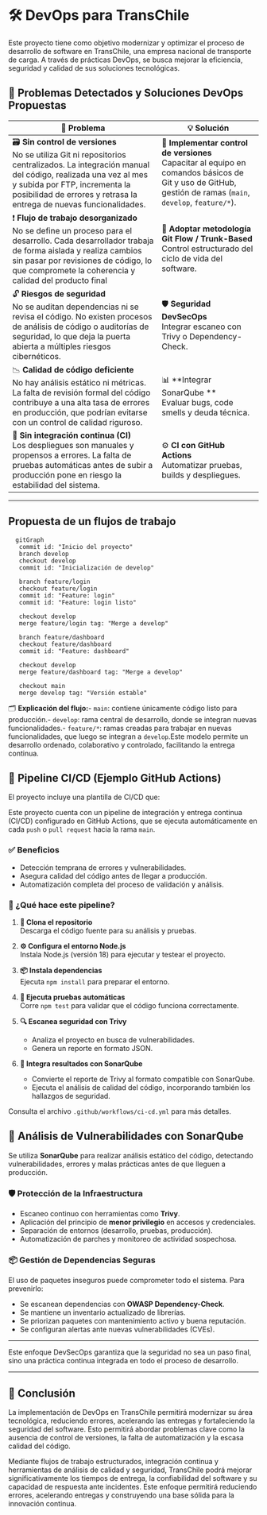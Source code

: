 # 🛠️ DevOps para TransChile

Este proyecto tiene como objetivo modernizar y optimizar el proceso de desarrollo de software en TransChile, una empresa nacional de transporte de carga. A través de prácticas DevOps, se busca mejorar la eficiencia, seguridad y calidad de sus soluciones tecnológicas.

## 🧩 Problemas Detectados y Soluciones DevOps Propuestas

| 🛑 Problema | 💡 Solución |
|------------|------------|
| 🗃️ **Sin control de versiones**<br>No se utiliza Git ni repositorios centralizados. La integración manual del código, realizada una vez al mes y subida por FTP, incrementa la posibilidad de errores y retrasa la entrega de nuevas funcionalidades. | 🔧 **Implementar control de versiones**<br>Capacitar al equipo en comandos básicos de Git y uso de GitHub, gestión de ramas (`main`, `develop`, `feature/*`). |
| ❗ **Flujo de trabajo desorganizado**<br>No se define un proceso para el desarrollo. Cada desarrollador trabaja de forma aislada y realiza cambios sin pasar por revisiones de código, lo que compromete la coherencia y calidad del producto final | 🔁 **Adoptar metodología Git Flow / Trunk-Based**<br>Control estructurado del ciclo de vida del software. |
| 🔓 **Riesgos de seguridad**<br>No se auditan dependencias ni se revisa el código. No existen procesos de análisis de código o auditorías de seguridad, lo que deja la puerta abierta a múltiples riesgos cibernéticos. | 🛡️ **Seguridad DevSecOps**<br>Integrar escaneo con Trivy o Dependency-Check. |
| 📉 **Calidad de código deficiente**<br>No hay análisis estático ni métricas. La falta de revisión formal del código contribuye a una alta tasa de errores en producción, que podrían evitarse con un control de calidad riguroso. | 📊 **Integrar SonarQube **<br>Evaluar bugs, code smells y deuda técnica. |
| 🚫 **Sin integración continua (CI)**<br>Los despliegues son manuales y propensos a errores. La falta de pruebas automáticas antes de subir a producción pone en riesgo la estabilidad del sistema. | ⚙️ **CI con GitHub Actions**<br>Automatizar pruebas, builds y despliegues. |

---
Propuesta de un  flujos de trabajo
---
```mermaid
  gitGraph
   commit id: "Inicio del proyecto"
   branch develop
   checkout develop
   commit id: "Inicialización de develop"

   branch feature/login
   checkout feature/login
   commit id: "Feature: login"
   commit id: "Feature: login listo"

   checkout develop
   merge feature/login tag: "Merge a develop"

   branch feature/dashboard
   checkout feature/dashboard
   commit id: "Feature: dashboard"

   checkout develop
   merge feature/dashboard tag: "Merge a develop"

   checkout main
   merge develop tag: "Versión estable"
```
🗂️ **Explicación del flujo:**- `main`: contiene únicamente código listo para producción.- `develop`: rama central de desarrollo, donde se integran nuevas funcionalidades.- `feature/*`: ramas creadas para trabajar en nuevas funcionalidades, que luego se integran a `develop`.Este modelo permite un desarrollo ordenado, colaborativo y controlado, facilitando la entrega continua.

## 🚀 Pipeline CI/CD (Ejemplo GitHub Actions)

El proyecto incluye una plantilla de CI/CD que:

Este proyecto cuenta con un pipeline de integración y entrega continua (CI/CD) configurado en GitHub Actions, que se ejecuta automáticamente en cada `push` o `pull request` hacia la rama `main`.

### ✅ Beneficios

- Detección temprana de errores y vulnerabilidades.
- Asegura calidad del código antes de llegar a producción.
- Automatización completa del proceso de validación y análisis.

### 🔄 ¿Qué hace este pipeline?

1. **🔄 Clona el repositorio**  
   Descarga el código fuente para su análisis y pruebas.

2. **⚙️ Configura el entorno Node.js**  
   Instala Node.js (versión 18) para ejecutar y testear el proyecto.

3. **📦 Instala dependencias**  
   Ejecuta `npm install` para preparar el entorno.

4. **🧪 Ejecuta pruebas automáticas**  
   Corre `npm test` para validar que el código funciona correctamente.

5. **🔍 Escanea seguridad con Trivy**  
   - Analiza el proyecto en busca de vulnerabilidades.  
   - Genera un reporte en formato JSON.

6. **📄 Integra resultados con SonarQube**  
   - Convierte el reporte de Trivy al formato compatible con SonarQube.  
   - Ejecuta el análisis de calidad del código, incorporando también los hallazgos de seguridad.

Consulta el archivo `.github/workflows/ci-cd.yml` para más detalles.

## 🧪 Análisis de Vulnerabilidades con SonarQube
Se utiliza **SonarQube** para realizar análisis estático del código, detectando vulnerabilidades, errores y malas prácticas antes de que lleguen a producción.

### 🛡️ Protección de la Infraestructura
- Escaneo continuo con herramientas como **Trivy**.
- Aplicación del principio de **menor privilegio** en accesos y credenciales.
- Separación de entornos (desarrollo, pruebas, producción).
- Automatización de parches y monitoreo de actividad sospechosa.

### 📦 Gestión de Dependencias Seguras
El uso de paquetes inseguros puede comprometer todo el sistema. Para prevenirlo:
- Se escanean dependencias con **OWASP Dependency-Check**.
- Se mantiene un inventario actualizado de librerías.
- Se priorizan paquetes con mantenimiento activo y buena reputación.
- Se configuran alertas ante nuevas vulnerabilidades (CVEs).

---

Este enfoque DevSecOps garantiza que la seguridad no sea un paso final, sino una práctica continua integrada en todo el proceso de desarrollo.

---
## 🧾 Conclusión

La implementación de DevOps en TransChile permitirá modernizar su área tecnológica, reduciendo errores, acelerando las entregas y fortaleciendo la seguridad del software. Esto permitirá abordar problemas clave como la ausencia de control de versiones, la falta de automatización y la escasa calidad del código.

Mediante flujos de trabajo estructurados, integración continua y herramientas de análisis de calidad y seguridad, TransChile podrá mejorar significativamente los tiempos de entrega, la confiabilidad del software y su capacidad de respuesta ante incidentes. Este enfoque permitirá reduciendo errores, acelerando entregas y construyendo una base sólida para la innovación continua.




